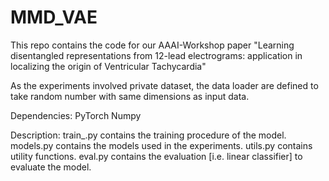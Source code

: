 # MMD_VAE
This repo contains the code for our AAAI-Workshop paper "Learning disentangled representations from 12-lead electrograms: application in localizing the origin of Ventricular Tachycardia"

As the experiments involved private dataset, the data loader are defined to take random number with same dimensions as input data.

Dependencies:
PyTorch
Numpy

Description:
train_<modelName>.py contains the training procedure of the model.
models.py contains the models used in the experiments.
utils.py contains utility functions.
eval.py contains the evaluation [i.e. linear classifier] to evaluate the model. 
